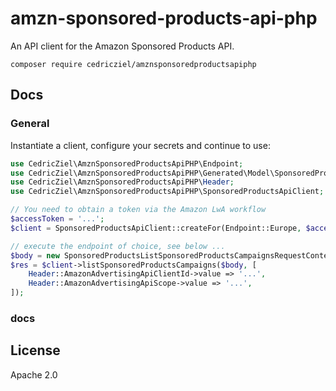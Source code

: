 # amzn-sponsored-products-api-php

An API client for the Amazon Sponsored Products API.

```shell
composer require cedricziel/amznsponsoredproductsapiphp
```

## Docs

### General

Instantiate a client, configure your secrets and continue to use:

```php
use CedricZiel\AmznSponsoredProductsApiPHP\Endpoint;
use CedricZiel\AmznSponsoredProductsApiPHP\Generated\Model\SponsoredProductsListSponsoredProductsCampaignsRequestContent;
use CedricZiel\AmznSponsoredProductsApiPHP\Header;
use CedricZiel\AmznSponsoredProductsApiPHP\SponsoredProductsApiClient;

// You need to obtain a token via the Amazon LwA workflow
$accessToken = '...';
$client = SponsoredProductsApiClient::createFor(Endpoint::Europe, $accessToken);

// execute the endpoint of choice, see below ...
$body = new SponsoredProductsListSponsoredProductsCampaignsRequestContent();
$res = $client->listSponsoredProductsCampaigns($body, [
    Header::AmazonAdvertisingApiClientId->value => '...',
    Header::AmazonAdvertisingApiScope->value => '...',
]);
```

### docs ###

## License

Apache 2.0
